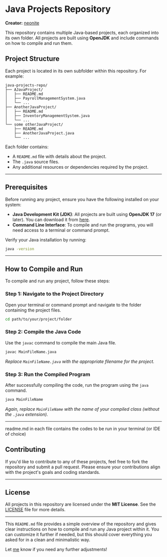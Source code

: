 # **Java Projects Repository**

**Creator:** [neonite](https://github.com/neonite2217/)

This repository contains multiple Java-based projects, each organized into its own folder.
All projects are built using **OpenJDK** and include commands on how to compile and run them.

## **Project Structure**

Each project is located in its own subfolder within this repository. For example:

```
java-projects-repo/
├── AJavaProject/
│   ├── README.md
│   ├── PayrollManagementSystem.java
│   └── ...
├── AnotherJavaProject/
│   ├── README.md
│   ├── InventoryManagementSystem.java
│   └── ...
└── some otherJavaProject/
    ├── README.md
    ├── AnotherJavaProject.java
    └── ...
```

Each folder contains:
- A `README.md` file with details about the project.
- The `.java` source files.
- Any additional resources or dependencies required by the project.

---

## **Prerequisites**

Before running any project, ensure you have the following installed on your system:

- **Java Development Kit (JDK)**: All projects are built using **OpenJDK 17** (or later). You can download it from [here](https://openjdk.org/).
- **Command Line Interface**: To compile and run the programs, you will need access to a terminal or command prompt.

Verify your Java installation by running:
```bash
java -version
```

---

## **How to Compile and Run**

To compile and run any project, follow these steps:

### **Step 1: Navigate to the Project Directory**
Open your terminal or command prompt and navigate to the folder containing the project files.

```bash
cd path/to/your/project/folder
```

### **Step 2: Compile the Java Code**
Use the `javac` command to compile the main Java file.

```bash
javac MainFileName.java
```

*Replace `MainFileName.java` with the appropriate filename for the project.*

### **Step 3: Run the Compiled Program**
After successfully compiling the code, run the program using the `java` command.

```bash
java MainFileName
```

*Again, replace `MainFileName` with the name of your compiled class (without the `.java` extension).*

---
readme.md in each file contains the codes to be run in your terminal
(or IDE of choice)

## **Contributing**

If you'd like to contribute to any of these projects, feel free to fork the repository and submit a pull request. Please ensure your contributions align with the project's goals and coding standards.

---

## **License**

All projects in this repository are licensed under the **MIT License**. See the [LICENSE](LICENSE) file for more details.

---

This `README.md` file provides a simple overview of the repository and gives clear instructions on how to compile and run any Java project within it. You can customize it further if needed, but this should cover everything you asked for in a clean and minimalistic way.

Let [me](opneonite@gmail.com) know if you need any further adjustments!
